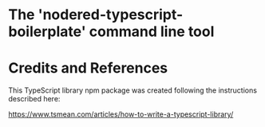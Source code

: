  


# The 'nodered-typescript-boilerplate' command line tool


# Credits and References

This TypeScript library npm package was created following the instructions described here:

https://www.tsmean.com/articles/how-to-write-a-typescript-library/

